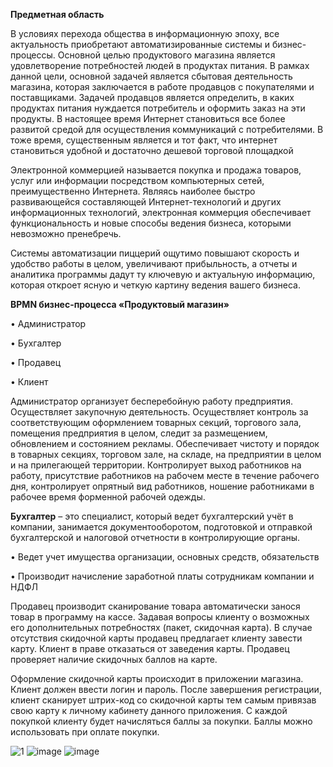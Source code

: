 **Предметная область** 

В условиях перехода общества в информационную эпоху, все актуальность приобретают автоматизированные системы и бизнес-процессы. Основной целью продуктового магазина является удовлетворение потребностей людей в продуктах питания. В рамках данной цели, основной задачей является сбытовая деятельность магазина, которая заключается в работе продавцов с покупателями и поставщиками. Задачей продавцов является определить, в каких продуктах питания нуждается потребитель и оформить заказ на эти продукты.
В настоящее время Интернет становиться все более развитой средой для осуществления коммуникаций с потребителями. В тоже время, существенным является и тот факт, что интернет становиться удобной и достаточно дешевой торговой площадкой

Электронной коммерцией называется покупка и продажа товаров, услуг или информации посредством компьютерных сетей, преимущественно Интернета. Являясь наиболее быстро развивающейся составляющей Интернет-технологий и других информационных технологий, электронная коммерция обеспечивает функциональность и новые способы ведения бизнеса, которыми невозможно пренебречь.

Системы автоматизации пиццерий ощутимо повышают скорость и удобство работы в целом, увеличивают прибыльность, а отчеты и аналитика программы дадут ту ключевую и актуальную информацию, которая откроет ясную и четкую картину ведения вашего бизнеса. 

**BPMN бизнес-процесса «Продуктовый магазин»** 

•	Администратор

•	Бухгалтер

•	Продавец

• Клиент

 Администратор организует бесперебойную работу предприятия. Осуществляет закупочную деятельность. Осуществляет контроль за соответствующим оформлением товарных секций, торгового зала, помещения предприятия в целом, следит за размещением, обновлением и состоянием рекламы. Обеспечивает чистоту и порядок в товарных секциях, торговом зале, на складе, на предприятии в целом и на прилегающей территории. Контролирует выход работников на работу, присутствие работников на рабочем месте в течение рабочего дня, контролирует опрятный вид работников, ношение работниками в рабочее время форменной рабочей одежды.

 **Бухгалтер**  – это специалист, который ведет  бухгалтерский учёт в компании, занимается документооборотом, подготовкой и отправкой бухгалтерской и налоговой отчетности в контролирующие органы.
 
 • Ведет учет имущества организации, основных средств, обязательств
 
 • Производит начисление заработной платы сотрудникам компании и НДФЛ
 
 Продавец производит сканирование товара автоматически занося товар в программу на кассе. Задавая вопросы клиенту о возможных его дополнительных потребностях (пакет, скидочная карта). В случае отсутствия скидочной карты продавец предлагает клиенту завести карту. 
Клиент в праве отказаться от заведения карты. Продавец проверяет наличие скидочных баллов на карте.
 
 Оформление скидочной карты происходит в приложении магазина. Клиент должен ввести логин и пароль. После завершения регистрации, клиент сканирует штрих-код со скидочной карты тем самым привязав свою карту к личному кабинету данного приложения. С каждой покупкой клиенту будет начисляться баллы за покупки. Баллы можно использовать при оплате покупки.  

![1](https://user-images.githubusercontent.com/104509710/198518531-1c51c606-2122-4291-b589-7165f720aaa0.png)
![image](https://user-images.githubusercontent.com/104509710/198518647-e6813505-98d4-4f36-95fd-73cd621c97f6.png)
![image](https://user-images.githubusercontent.com/104509710/198518686-3199c29a-42c5-4911-a886-47864cc092b7.png)
